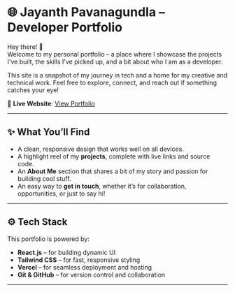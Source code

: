 # 🌐 Jayanth Pavanagundla – Developer Portfolio

Hey there! 👋  
Welcome to my personal portfolio – a place where I showcase the projects I've built, the skills I've picked up, and a bit about who I am as a developer.

This site is a snapshot of my journey in tech and a home for my creative and technical work. Feel free to explore, connect, and reach out if something catches your eye!

🔗 **Live Website**: [View Portfolio](https://portfolio-git-main-jayanth0706s-projects.vercel.app/)

---

## ✨ What You’ll Find

- A clean, responsive design that works well on all devices.
- A highlight reel of my **projects**, complete with live links and source code.
- An **About Me** section that shares a bit of my story and passion for building cool stuff.
- An easy way to **get in touch**, whether it’s for collaboration, opportunities, or just to say hi!

---

## ⚙️ Tech Stack

This portfolio is powered by:

- **React.js** – for building dynamic UI
- **Tailwind CSS** – for fast, responsive styling
- **Vercel** – for seamless deployment and hosting
- **Git & GitHub** – for version control and collaboration

---

